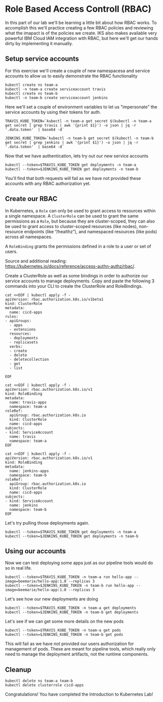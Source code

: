 # Role Based Access Controll (RBAC)

In this part of our lab we'll be learning a little bit about how RBAC works. To accomplish this we'll practice creating a few RBAC policies and reviewing what the imapact is of the policies we create.  IKS also makes available very powerful IBM Cloud IAM integration with RBAC, but here we'll get our hands dirty by implementing it manually.


## Setup service accounts

For this exercise we'll create a couple of new namespacesa and service accounts to allow us to easily demonstrate the RBAC functionality

```
kubectl create ns team-a
kubectl -n team-a create serviceaccount travis
kubectl create ns team-b
kubectl -n team-b create serviceaccount jenkins
```

Here we'll set a couple of environment variables to let us "impersonate" the service accounts by using their tokens for auth.
```
TRAVIS_KUBE_TOKEN=`kubectl -n team-a get secret $(kubectl -n team-a get secret | grep travis | awk '{print $1}') -o json | jq -r '.data.token'  | base64 -d`
```

```
JENKINS_KUBE_TOKEN=`kubectl -n team-b get secret $(kubectl -n team-b get secret | grep jenkins | awk '{print $1}') -o json | jq -r '.data.token'  | base64 -d`
```

Now that we have authentication, lets try out our new service accounts
```
kubectl --token=$TRAVIS_KUBE_TOKEN get deployments -n team-a
kubectl --token=$JENKINS_KUBE_TOKEN get deployments -n team-b
```

You'll find that both requests will fail as we have not provided these accounts with any RBAC authorization yet.

## Create our RBAC

In Kubernetes, a `Role` can only be used to grant access to resources within a single namespace. A `ClusterRole` can be used to grant the same permissions as a `Role`, but because they are cluster-scoped, they can also be used to grant access to cluster-scoped resources (like nodes), non-resource endpoints (like “/healthz”), and namespaced resources (like pods) across all namespaces. 

A `RoleBinding` grants the permissions defined in a role to a user or set of users.

Source and additional reading: https://kubernetes.io/docs/reference/access-authn-authz/rbac/. 

Create a ClusterRole as well as some bindings in order to authorize our service accounts to manage deployments. Copy and paste the following 3 commands into your CLI to create the ClusterRole and RoleBindings.

```
cat <<EOF | kubectl apply -f -
apiVersion: rbac.authorization.k8s.io/v1beta1
kind: ClusterRole
metadata:
  name: cicd-apps
rules:
- apiGroups:
  - apps
  - extensions
  resources:
  - deployments
  - replicasets
  verbs:
  - create
  - delete
  - deletecollection
  - get
  - list

EOF
```


```
cat <<EOF | kubectl apply -f -
apiVersion: rbac.authorization.k8s.io/v1
kind: RoleBinding
metadata:
  name: travis-apps
  namespace: team-a
roleRef:
  apiGroup: rbac.authorization.k8s.io
  kind: ClusterRole
  name: cicd-apps
subjects:
- kind: ServiceAccount
  name: travis
  namespace: team-a
EOF
```

```
cat <<EOF | kubectl apply -f -
apiVersion: rbac.authorization.k8s.io/v1
kind: RoleBinding
metadata:
  name: jenkins-apps
  namespace: team-b
roleRef:
  apiGroup: rbac.authorization.k8s.io
  kind: ClusterRole
  name: cicd-apps
subjects:
- kind: ServiceAccount
  name: jenkins
  namespace: team-b
EOF
```

Let's try pulling those deployments again.
```
kubectl --token=$TRAVIS_KUBE_TOKEN get deployments -n team-a
kubectl --token=$JENKINS_KUBE_TOKEN get deployments -n team-b
```

## Using our accounts

Now we can test deploying some apps just as our pipeline tools would do so in real life.

```
kubectl --token=$TRAVIS_KUBE_TOKEN -n team-a run hello-app --image=beemarie/hello-app:1.0 --replicas 3
kubectl --token=$JENKINS_KUBE_TOKEN -n team-b run hello-app --image=beemarie/hello-app:1.0 --replicas 3
```

Let's see how our new deployments are doing

```
kubectl --token=$TRAVIS_KUBE_TOKEN -n team-a get deployments
kubectl --token=$JENKINS_KUBE_TOKEN -n team-b get deployments
```

Let's see if we can get some more details on the new pods

```
kubectl --token=$TRAVIS_KUBE_TOKEN -n team-a get pods
kubectl --token=$JENKINS_KUBE_TOKEN -n team-b get pods
```

This will fail as we have not provided our users authorization for management of pods. These are meant for pipeline tools, which really only need to manage the deployment artifacts, not the runtime components.

## Cleanup
```
kubectl delete ns team-a team-b
kubectl delete clusterrole cicd-apps
```

Congratulations! You have completed the Introduction to Kubernetes Lab!